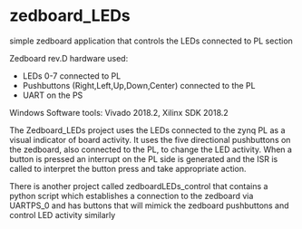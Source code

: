 # zedboard_LEDs
simple zedboard application that controls the LEDs connected to PL section

Zedboard rev.D hardware used:
  * LEDs 0-7 connected to PL
  * Pushbuttons (Right,Left,Up,Down,Center) connected to the PL
  * UART on the PS

Windows Software tools: Vivado 2018.2, Xilinx SDK 2018.2

The Zedboard_LEDs project uses the LEDs connected to the zynq PL as a visual indicator of board activity.
It uses the five directional pushbuttons on the zedboard, also connected to the PL, to change the LED activity.
When a button is pressed an interrupt on the PL side is generated and the ISR is called to interpret the
button press and take appropriate action.

There is another project called zedboardLEDs_control that contains a python script which establishes a 
connection to the zedboard via UARTPS_0 and has buttons that will mimick the zedboard pushbuttons and 
control LED activity similarly
